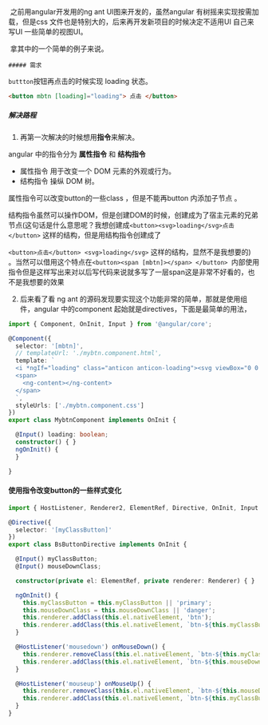 ​	之前用angular开发用的ng ant  UI图来开发的，虽然angular 有树摇来实现按需加载，但是css 文件也是特别大的，后来再开发新项目的时候决定不适用UI 自己来写UI 一些简单的视图UI。

​	拿其中的一个简单的例子来说。

	##### 需求

`buttton`按钮再点击的时候实现 loading 状态。

```html
<button mbtn [loading]="loading"> 点击 </button>
```



##### 解决路程

1. 再第一次解决的时候想用**指令**来解决。

angular 中的指令分为 **属性指令** 和 **结构指令**

- 属性指令  用于改变一个 DOM 元素的外观或行为。
- 结构指令 操纵 DOM 树。

属性指令可以改变button的一些class ，但是不能再button 内添加子节点 。

结构指令虽然可以操作DOM，但是创建DOM的时候，创建成为了宿主元素的兄弟节点(这句话是什么意思呢？我想创建成`<button><svg>loading</svg>点击</button>` 这样的结构，但是用结构指令创建成了

 `<button>点击</button> <svg>loading</svg>` 这样的结构，显然不是我想要的) 。当然可以借用这个特点在`<button><span [mbtn]></span> </button> `内部使用指令但是这样写出来对以后写代码来说就多写了一层span这是非常不好看的，也不是我想要的效果

2. 后来看了看 ng ant 的源码发现要实现这个功能非常的简单，那就是使用组件，angular 中的component 起始就是directives，下面是最简单的用法，

```typescript
import { Component, OnInit, Input } from '@angular/core';

@Component({
  selector: '[mbtn]',
  // templateUrl: './mybtn.component.html',
  template: `
  <i *ngIf="loading" class="anticon anticon-loading"><svg viewBox="0 0 1024 1024" fill="currentColor" width="1em" height="1em" data-icon="loading" aria-hidden="true" class="anticon-spin"><path d="M988 548c-19.9 0-36-16.1-36-36 0-59.4-11.6-117-34.6-171.3a440.45 440.45 0 0 0-94.3-139.9 437.71 437.71 0 0 0-139.9-94.3C629 83.6 571.4 72 512 72c-19.9 0-36-16.1-36-36s16.1-36 36-36c69.1 0 136.2 13.5 199.3 40.3C772.3 66 827 103 874 150c47 47 83.9 101.8 109.7 162.7 26.7 63.1 40.2 130.2 40.2 199.3.1 19.9-16 36-35.9 36z"></path></svg></i>
  <span>
    <ng-content></ng-content>
  </span>
  `,
  styleUrls: ['./mybtn.component.css']
})
export class MybtnComponent implements OnInit {

  @Input() loading: boolean;
  constructor() { }
  ngOnInit() {
  }

}

```



#### 使用指令改变button的一些样式变化

```typescript
import { HostListener, Renderer2, ElementRef, Directive, OnInit, Input } from '@angular/core';

@Directive({
  selector: '[myClassButton]'
})
export class BsButtonDirective implements OnInit {

  @Input() myClassButton;
  @Input() mouseDownClass;

  constructor(private el: ElementRef, private renderer: Renderer) { }

  ngOnInit() {
    this.myClassButton = this.myClassButton || 'primary';
    this.mouseDownClass = this.mouseDownClass || 'danger';
    this.renderer.addClass(this.el.nativeElement, 'btn');
    this.renderer.addClass(this.el.nativeElement, `btn-${this.myClassButton}`);
  }

  @HostListener('mousedown') onMouseDown() {
    this.renderer.removeClass(this.el.nativeElement, `btn-${this.myClassButton}`);
    this.renderer.addClass(this.el.nativeElement, `btn-${this.mouseDownClass}`);
  }

  @HostListener('mouseup') onMouseUp() {
    this.renderer.removeClass(this.el.nativeElement, `btn-${this.mouseDownClass}`);
    this.renderer.addClass(this.el.nativeElement, `btn-${this.myClassButton}`);
  }
}
```





